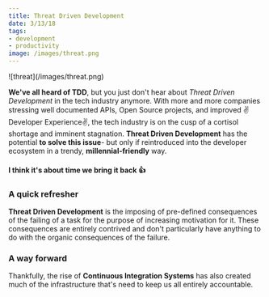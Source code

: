 ```yaml
---
title: Threat Driven Development
date: 3/13/18
tags: 
- development 
- productivity
image: /images/threat.png
---
```


<div class='no-shadow'>![threat](/images/threat.png)</div>

**We've all heard of TDD**, but you just don't hear about *Threat Driven Development*  in the tech industry anymore.
With more and more companies stressing well documented APIs, Open Source projects, and improved :v:Developer Experience:v:, the tech industry is on the cusp of a cortisol shortage and imminent stagnation.
**Threat Driven Development** has the potential **to solve this issue**- but only if reintroduced into the developer ecosystem in a trendy, **millennial-friendly** way.

#### I think it's about time we bring it back  :thumbsup:


### A quick refresher
**Threat Driven Development** is the imposing of pre-defined consequences of the failing of a task for the purpose of increasing motivation for it. These consequences are entirely contrived and don't particularly have anything to do with the organic consequences of the failure.

### A way forward
Thankfully, the rise of **Continuous Integration Systems** has also created much of the infrastructure that's need to keep us all entirely accountable.

